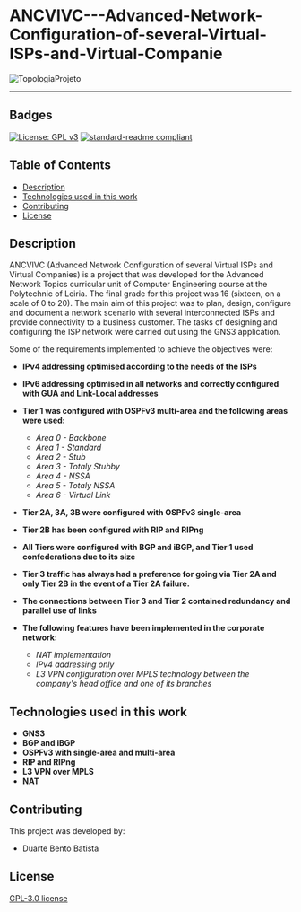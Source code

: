# ANCVIVC---Advanced-Network-Configuration-of-several-Virtual-ISPs-and-Virtual-Companie

![TopologiaProjeto](https://github.com/user-attachments/assets/555a7b88-bba4-47c3-a411-437777bba9b0)

---
## Badges
[![License: GPL v3](https://img.shields.io/badge/License-GPLv3-blue.svg)](https://www.gnu.org/licenses/gpl-3.0)
[![standard-readme compliant](https://img.shields.io/badge/readme%20style-standard-brightgreen.svg?style=flat-square)](https://github.com/RichardLitt/standard-readme)

## Table of Contents
  - [Description](#description)
  - [Technologies used in this work](#technologies-used-in-this-work)
  - [Contributing](#contributing)
  - [License](#license)

## Description

ANCVIVC (Advanced Network Configuration of several Virtual ISPs and Virtual Companies) is a project that was developed for the Advanced Network Topics curricular unit of Computer Engineering course at the Polytechnic of Leiria. The final grade for this project was 16 (sixteen, on a scale of 0 to 20). The main aim of this project was to plan, design, configure and document a network scenario with several interconnected ISPs and provide connectivity to a business customer. The tasks of designing and configuring the ISP network were carried out using the GNS3 application.

Some of the requirements implemented to achieve the objectives were:

- **IPv4 addressing optimised according to the needs of the ISPs**

- **IPv6 addressing optimised in all networks and correctly configured with GUA and Link-Local addresses**

- **Tier 1 was configured with OSPFv3 multi-area and the following areas were used:**
    - *Area 0 - Backbone*
    - *Area 1 - Standard*
    - *Area 2 - Stub*
    - *Area 3 - Totaly Stubby*
    - *Area 4 - NSSA*
    - *Area 5 - Totaly NSSA*
    - *Area 6 - Virtual Link*
- **Tier 2A, 3A, 3B were configured with OSPFv3 single-area**

- **Tier 2B has been configured with RIP and RIPng**

- **All Tiers were configured with BGP and iBGP, and Tier 1 used confederations due to its size**

- **Tier 3 traffic has always had a preference for going via Tier 2A and only Tier 2B in the event of a Tier 2A failure.**

- **The connections between Tier 3 and Tier 2 contained redundancy and parallel use of links**

- **The following features have been implemented in the corporate network:**
    - *NAT implementation*
    - *IPv4 addressing only*
    - *L3 VPN configuration over MPLS technology between the company's head office and one of its branches*

## Technologies used in this work
- **GNS3**
- **BGP and iBGP**
- **OSPFv3 with single-area and multi-area**
- **RIP and RIPng**
- **L3 VPN over MPLS**
- **NAT**

## Contributing
This project was developed by:
  - Duarte Bento Batista

## License
[GPL-3.0 license](../LICENSE)
